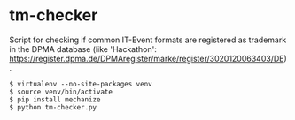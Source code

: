 tm-checker
==========

Script for checking if common IT-Event formats are registered as trademark in the DPMA database (like 'Hackathon': https://register.dpma.de/DPMAregister/marke/register/3020120063403/DE).

    $ virtualenv --no-site-packages venv
    $ source venv/bin/activate
    $ pip install mechanize
    $ python tm-checker.py
